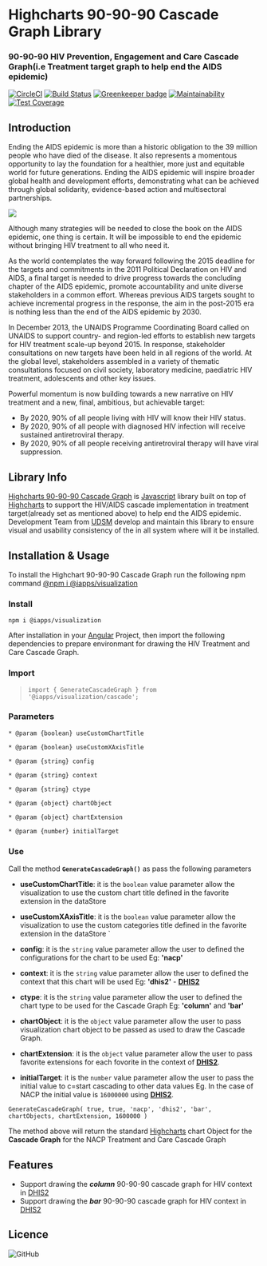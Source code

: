 # Highcharts 90-90-90 Cascade Graph Library
### 90-90-90 HIV Prevention, Engagement and Care Cascade Graph(i.e Treatment target graph to help end the AIDS epidemic)

<!-- [![Build Status](https://travis-ci.org/hisptz/90-90-90-cascade-graph-library.svg?branch=master)](https://travis-ci.org/hisptz/90-90-90-cascade-graph-library) -->
[![CircleCI](https://circleci.com/gh/hisptz/90-90-90-cascade-graph-library.svg?style=svg)](https://circleci.com/gh/hisptz/90-90-90-cascade-graph-library)
[![Build Status](https://travis-ci.org/hisptz/90-90-90-cascade-graph-library.svg?branch=develop)](https://travis-ci.org/hisptz/90-90-90-cascade-graph-library)
[![Greenkeeper badge](https://badges.greenkeeper.io/hisptz/90-90-90-cascade-graph-library.svg)](https://greenkeeper.io/)
[![Maintainability](https://api.codeclimate.com/v1/badges/4ee0db1dfe5a718d2310/maintainability)](https://codeclimate.com/github/hisptz/90-90-90-cascade-graph-library/maintainability)
[![Test Coverage](https://api.codeclimate.com/v1/badges/4ee0db1dfe5a718d2310/test_coverage)](https://codeclimate.com/github/hisptz/90-90-90-cascade-graph-library/test_coverage)


## Introduction

Ending the AIDS epidemic is more than a historic obligation to the 39 million people who have died of the disease. It also represents a momentous opportunity to lay the foundation for a healthier, more just and equitable world for future generations. Ending the AIDS epidemic will inspire broader global health and development efforts, demonstrating what can be achieved through global solidarity, evidence-based action and multisectoral partnerships.

![](https://lh3.googleusercontent.com/2Paz5WEzd99Zb-nsxsiPJcGVBMPKQ_F_u63aN1ZnjE0p4LILD1DGjefSpHY9LdZ_ls_cFbdaqY9rtIM-Ro56ZblW3XVwmmuZn0GCgTZlsPuVFaCQWFLliG4x01ovQRoozdQgVP4UEn9GHjB-9g11J4yh3S24WYNyHtYW0Z9KOSxM3fp46YgdaobqhWDxqqR-yaL7iyckKX8tpt7gN92PjGrUe6cKCVnmaxO67p2TC2tlbY-nmYFk5KL3EJJFVgubM145IEgPPChhU58wd4OeUFkIldx3KRHhBBNyDDfduiv9O9Yn7nugjO6JIf-SAh4OS2IzuX4z7E4pX8_RhmwZVYgA_HoMFt3TnSw0n0dV7vc2MbMZQU30JRLRHizxayANUFnHOHFw763CweSZVcQOlyKd13ClkmDXg1huPTt07Jx_fcAWYqba9PjuxdqHiOhJqKbmxKfnYvdRvmh7Odi2lhdTHE8SyxvjRbBM_Vy_t5Alxev6DIGRFEtk-yep4Kr4Dxh43KmmtptYiFcIrZQwYHvqlGSiA3gHMvlWI7CDUWxWzQIPrUgaFtQD_GlhUtYTMJ9e3QtVUSHRd0yWDOsJdeI6rEdaNRd3rXNGqKl1elr0ZOBOv2yFBPCpfdWnhw=w1853-h949)

Although many strategies will be needed to close the book on the AIDS epidemic, one thing is certain. It will be impossible to end the epidemic without bringing HIV treatment to all who need it.

As the world contemplates the way forward following the 2015 deadline for the targets and commitments in the 2011 Political Declaration on HIV and AIDS, a final target is needed to drive progress towards the concluding chapter of the AIDS epidemic, promote accountability and unite diverse stakeholders in a common effort. Whereas previous AIDS targets sought to achieve incremental progress in the response, the aim in the post-2015 era is nothing less than the end of the AIDS epidemic by 2030.

In December 2013, the UNAIDS Programme Coordinating Board called on UNAIDS to support country- and region-led efforts to establish new targets for HIV treatment scale-up beyond 2015. In response, stakeholder consultations on new targets have been held in all regions of the world. At the global level, stakeholders assembled in a variety of thematic consultations focused on civil society, laboratory medicine, paediatric HIV treatment, adolescents and other key issues.

Powerful momentum is now building towards a new narrative on HIV treatment and a new, final, ambitious, but achievable target:

- By 2020, 90% of all people living with HIV will know their HIV status.
- By 2020, 90% of all people with diagnosed HIV infection will receive sustained antiretroviral therapy.
- By 2020, 90% of all people receiving antiretroviral therapy will have viral suppression. 

## Library Info
[Highcharts 90-90-90 Cascade Graph](https://www.npmjs.com/package/@iapps90-90-90-cascade) is [Javascript](https://www.npmjs.com/package/@iapps90-90-90-cascade) library built on top of [Highcharts](https://www.highcharts.com) to support the HIV/AIDS cascade implementation in treatment target(already set as mentioned above) to help end the AIDS epidemic.
Development Team from [UDSM](http://www.udsm.ac.tz) develop and maintain this library to ensure visual and usability consistency of the in all system where will it be installed.

## Installation & Usage
To install the Highchart 90-90-90 Cascade Graph run the following npm command [@npm i @iapps/visualization](https://www.npmjs.com/package/@iapps/visualization)
### Install 
`npm i @iapps/visualization`


After installation in your [Angular](https://www.npmjs.com/package/@iapps/visualization) Project, then import the following dependencies to prepare environmant for drawing the HIV Treatment and Care Cascade Graph.

### Import
> `import { GenerateCascadeGraph } from '@iapps/visualization/cascade';`

### Parameters
`* @param {boolean} useCustomChartTitle`

`* @param {boolean} useCustomXAxisTitle`

`* @param {string} config`

`* @param {string} context`

`* @param {string} ctype`

`* @param {object} chartObject`

`* @param {object} chartExtension`

`* @param {number} initialTarget`

### Use

Call the method **`GenerateCascadeGraph()`** as pass the following parameters
- **useCustomChartTitle**: it is the `boolean` value parameter allow the visualization to use the custom chart title defined in the favorite extension in the dataStore

- **useCustomXAxisTitle**: it is the `boolean` value parameter allow the visualization to use the custom categories title defined in the favorite extension in the dataStore
`
- **config**: it is the `string` value parameter allow the user to defined the configurations for the chart to be used Eg: **'nacp'**

- **context**: it is the `string` value parameter allow the user to defined the context that this chart will be used  Eg: **'dhis2'** - **[DHIS2](https://www.dhis2.org/)**

- **ctype**: it is the `string` value parameter allow the user to defined the chart type to be used for the Cascade Graph  Eg: **'column'** and **'bar'**

- **chartObject**: it is the `object` value parameter allow the user to pass visualization chart object to be passed as used to draw the Cascade Graph.

- **chartExtension**: it is the `object` value parameter allow the user to pass favorite extensions for each fovorite in the context of **[DHIS2](https://www.dhis2.org/)**.

- **initialTarget**: it is the `number` value parameter allow the user to pass the initial value to c=start cascading to other data values Eg. In the case of NACP the initial value is `16000000` using **[DHIS2](https://www.dhis2.org/)**.

`
 GenerateCascadeGraph(
    true,
    true,
    'nacp',
    'dhis2',
    'bar',
    chartObjects,
    chartExtension,
    1600000
 )
`

The method above will return the standard [Highcharts](https://www.highcharts.com) chart Object for the **Cascade Graph** for the NACP Treatment and Care Cascade Graph

## Features
- Support drawing the **_column_** 90-90-90 cascade graph for HIV context in [DHIS2](https://www.dhis2.org/)
- Support drawing the **_bar_** 90-90-90 cascade graph for HIV context in [DHIS2](https://www.dhis2.org/)

## Licence
![GitHub](https://img.shields.io/github/license/hisptz/90-90-90-cascade-graph-library?style=for-the-badge)
